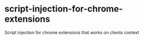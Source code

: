 # script-injection-for-chrome-extensions
Script injection for chrome extensions that works on clients context

